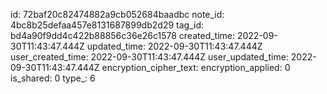 id: 72baf20c82474882a9cb052684baadbc
note_id: 4bc8b25defaa457e8131687899db2d29
tag_id: bd4a90f9dd4c422b88856c36e26c1578
created_time: 2022-09-30T11:43:47.444Z
updated_time: 2022-09-30T11:43:47.444Z
user_created_time: 2022-09-30T11:43:47.444Z
user_updated_time: 2022-09-30T11:43:47.444Z
encryption_cipher_text: 
encryption_applied: 0
is_shared: 0
type_: 6